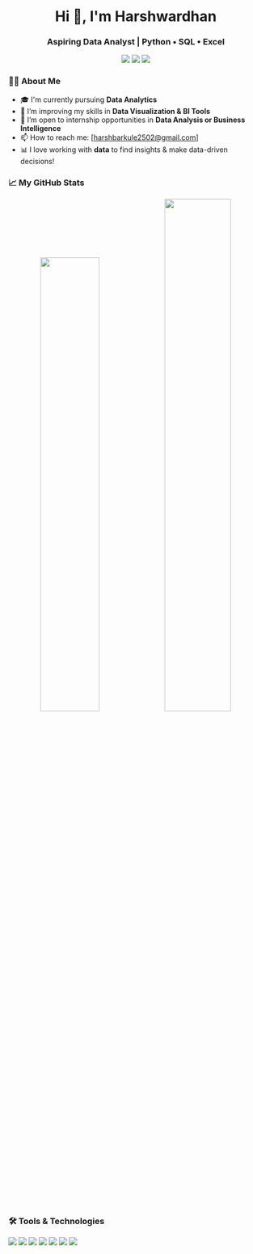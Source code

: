 <!-- Profile Header -->
<h1 align="center">Hi 👋, I'm Harshwardhan</h1>
<h3 align="center">Aspiring Data Analyst | Python • SQL • Excel</h3>



<!-- Badges -->
<p align="center">
  <img src="https://img.shields.io/badge/Python-3776AB?style=for-the-badge&logo=python&logoColor=white"/>
  <img src="https://img.shields.io/badge/SQL-025E8C?style=for-the-badge&logo=postgresql&logoColor=white"/>
  <img src="https://img.shields.io/badge/Microsoft%20Excel-217346?style=for-the-badge&logo=microsoft-excel&logoColor=white"/>
</p>

<!-- About Section -->
### 🙋‍♂️ About Me
- 🎓 I'm currently pursuing **Data Analytics**
- 🌱 I’m improving my skills in **Data Visualization & BI Tools**
- 💼 I’m open to internship opportunities in **Data Analysis or Business Intelligence**
- 📫 How to reach me: [harshbarkule2502@gmail.com]  
- 📊 I love working with **data** to find insights & make data-driven decisions!

<!-- GitHub Stats -->
### 📈 My GitHub Stats
<p align="center">
  <img src="https://github-readme-stats.vercel.app/api?username=harshu2502IT&show_icons=true&theme=radical" width="48%"/>
  <img src="https://github-readme-streak-stats.herokuapp.com/?user=harshu2502IT&theme=radical" width="51%"/>
</p>

<!-- Tools -->
### 🛠️ Tools & Technologies

<p align="left">
  <img src="https://img.shields.io/badge/Python-3776AB?style=for-the-badge&logo=python&logoColor=white"/>
  <img src="https://img.shields.io/badge/SQL-025E8C?style=for-the-badge&logo=postgresql&logoColor=white"/>
  <img src="https://img.shields.io/badge/Excel-217346?style=for-the-badge&logo=microsoft-excel&logoColor=white"/>
  <img src="https://img.shields.io/badge/Pandas-150458?style=for-the-badge&logo=pandas&logoColor=white"/>
  <img src="https://img.shields.io/badge/Numpy-013243?style=for-the-badge&logo=numpy&logoColor=white"/>
  <img src="https://img.shields.io/badge/Matplotlib-11557c?style=for-the-badge&logo=matplotlib&logoColor=white"/>
  <img src="https://img.shields.io/badge/MySQL-005C84?style=for-the-badge&logo=mysql&logoColor=white"/>
</p>



